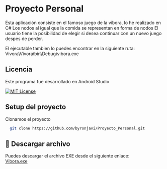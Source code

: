 # Proyecto Personal

Esta aplicación consiste en el famoso juego de la vibora, lo he realizado en C#
Los nodos al igual que la comida se representan en forma de nodos
El usuario tiene la posibilidad de elegir si desea continuar con un nuevo juego despes de perder.

El ejecutable tambien lo puedes encontrar en la siguiente ruta: Vivora\Vivora\bin\Debug\vibora.exe


## Licencia

Este programa fue desarrollado en Android Studio

[![MIT License](https://img.shields.io/badge/License-MIT-green.svg)](https://choosealicense.com/licenses/mit/)




## Setup del proyecto

Clonamos el proyecto

```bash
  git clone https://github.com/byronjavi/Proyecto_Personal.git
```


## 📲 Descargar archivo 

Puedes descargar el archivo EXE desde el siguiente enlace:  
[Vibora.exe](https://drive.google.com/file/d/1xMPqe5V5xydrqMaoWTAJGrHJ1Zc-p7v7/view?usp=sharing)
```

